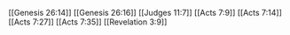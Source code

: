 [[Genesis 26:14]]
[[Genesis 26:16]]
[[Judges 11:7]]
[[Acts 7:9]]
[[Acts 7:14]]
[[Acts 7:27]]
[[Acts 7:35]]
[[Revelation 3:9]]
